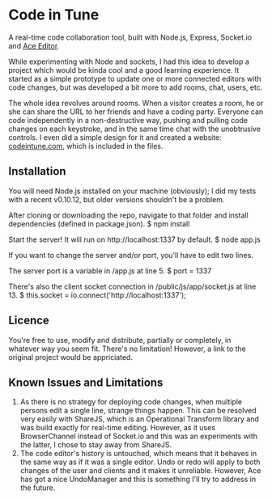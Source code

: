 # Code in Tune

A real-time code collaboration tool, built with Node.js, Express, Socket.io and [Ace Editor](http://ajaxorg.github.io/).

While experimenting with Node and sockets, I had this idea to develop a project which would be kinda cool and a good learning experience. It started as a simple prototype to update one or more connected editors with code changes, but was developed a bit more to add rooms, chat, users, etc.

The whole idea revolves around rooms. When a visitor creates a room, he or she can share the URL to her friends and have a coding party. Everyone can code independently in a non-destructive way, pushing and pulling code changes on each keystroke, and in the same time chat with the unobtrusive controls. I even did a simple design for it and created a website: [codeintune.com](http://www.codeintune.com), which is included in the files.

## Installation

You will need Node.js installed on your machine (obviously); I did my tests with a recent v0.10.12, but older versions shouldn't be a problem.

After cloning or downloading the repo, navigate to that folder and install dependencies (defined in package.json).
	$ npm install

Start the server! It will run on http://localhost:1337 by default.
	$ node app.js

If you want to change the server and/or port, you'll have to edit two lines.

The server port is a variable in /app.js at line 5.
	$ port = 1337

There's also the client socket connection in /public/js/app/socket.js at line 13.
	$ this.socket = io.connect('http://localhost:1337');

## Licence

You're free to use, modify and distribute, partially or completely, in whatever way you seem fit. There's no limitation! However, a link to the original project would be appriciated.

## Known Issues and Limitations

1. As there is no strategy for deploying code changes, when multiple persons edit a single line, strange things happen. This can be resolved very easily with ShareJS, which is an Operational Transform library and was build exactly for real-time editing. However, as it uses BrowserChannel instead of Socket.io and this was an experiments with the latter, I chose to stay away from ShareJS.
2. The code editor's history is untouched, which means that it behaves in the same way as if it was a single editor. Undo or redo will apply to both changes of the user and clients and it makes it unreliable. However, Ace has got a nice UndoManager and this is something I'll try to address in the future.